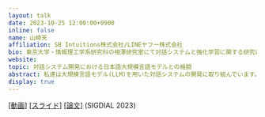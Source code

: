 ```yaml
---
layout: talk
date: 2023-10-25 12:00:00+0900
inline: false
name: 山崎天
affiliation: SB Intuitions株式会社/LINEヤフー株式会社
bio: 東京大学・情報理工学系研究科の相澤研究室にて対話システムと強化学習に関する研究に従事し、2021年3月に同大学より修士号を取得。同年4月にLINE株式会社のNLP開発チームに参加。対話システムユニットのディレクターとして、LLM応用システムやNLP要素技術の開発に携わる。2023年9月より、SB Intuitions株式会社のシニアエンジニア（LINEヤフー株式会社から出向）として勤務。
website: 
topic: 対話システム開発における日本語大規模言語モデルとの格闘
abstract: 私達は大規模言語モデル(LLM)を用いた対話システムの開発に取り組んでいます。今回はLLM自体の開発についてではなく、対話システムチームでのコンペティション参加経験をもとに、LLMを基盤とするマルチモーダル対話システムが抱える課題やそれをどのように克服してきたかを紹介いたします。さらに、SIGdial 2023のデモトラックで発表したアバター対話システムの背景や意図、そして今後の方向性についても触れます。
display: true
---
```

[[動画]](https://youtu.be/uUvuYnqgY9M) [[スライド]](https://sbint.sharepoint.com/sites/file_management/Shared%20Documents/Forms/AllItems.aspx?id=%2Fsites%2Ffile%5Fmanagement%2FShared%20Documents%2FFY2023%2F2023%2301%2F20231025%5Fnlp%5Fcolloquium%2Epdf&parent=%2Fsites%2Ffile%5Fmanagement%2FShared%20Documents%2FFY2023%2F2023%2301&p=true&ga=1) [[論文]](https://sigdialinlg2023.github.io/paper_sigdial70.html) (SIGDIAL 2023)
